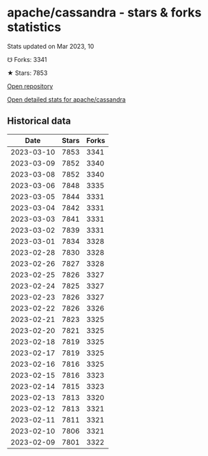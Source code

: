# apache/cassandra - stars & forks statistics

Stats updated on Mar 2023, 10

☋ Forks: 3341

★ Stars: 7853

[Open repository](https://github.com/apache/cassandra)

[Open detailed stats for apache/cassandra](https://reviewgithub.com/rep/apache/cassandra)

## Historical data
| Date | Stars | Forks |
|------|-------|-------|
| 2023-03-10 | 7853 | 3341 | 
| 2023-03-09 | 7852 | 3340 | 
| 2023-03-08 | 7852 | 3340 | 
| 2023-03-06 | 7848 | 3335 | 
| 2023-03-05 | 7844 | 3331 | 
| 2023-03-04 | 7842 | 3331 | 
| 2023-03-03 | 7841 | 3331 | 
| 2023-03-02 | 7839 | 3331 | 
| 2023-03-01 | 7834 | 3328 | 
| 2023-02-28 | 7830 | 3328 | 
| 2023-02-26 | 7827 | 3328 | 
| 2023-02-25 | 7826 | 3327 | 
| 2023-02-24 | 7825 | 3327 | 
| 2023-02-23 | 7826 | 3327 | 
| 2023-02-22 | 7826 | 3326 | 
| 2023-02-21 | 7823 | 3325 | 
| 2023-02-20 | 7821 | 3325 | 
| 2023-02-18 | 7819 | 3325 | 
| 2023-02-17 | 7819 | 3325 | 
| 2023-02-16 | 7816 | 3325 | 
| 2023-02-15 | 7816 | 3323 | 
| 2023-02-14 | 7815 | 3323 | 
| 2023-02-13 | 7813 | 3320 | 
| 2023-02-12 | 7813 | 3321 | 
| 2023-02-11 | 7811 | 3321 | 
| 2023-02-10 | 7806 | 3321 | 
| 2023-02-09 | 7801 | 3322 | 

